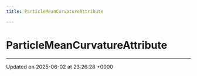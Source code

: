 ```yaml
---
title: ParticleMeanCurvatureAttribute

---
```


# ParticleMeanCurvatureAttribute





-------------------------------

Updated on 2025-06-02 at 23:26:28 +0000